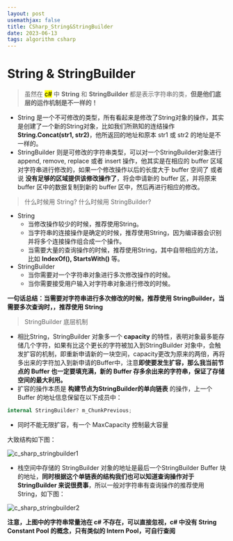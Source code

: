 ```yaml
---
layout: post
usemathjax: false
title: CSharp_String&StringBuilder
date: 2023-06-13
tags: algorithm csharp
---
```


<!-- <span style="color: blue;"> </span> -->
# String & StringBuilder 

> 虽然在 <mark>c#</mark> 中 **String** 和 **StringBuilder** 都是表示字符串的类，**但是他们底层的运作机制是不一样的！**

<!--more-->
- String 是一个不可修改的类型，所有看起来是修改了String对象的操作，其实是创建了一个新的String对象，比如我们所熟知的连结操作 **String.Concat(str1, str2)**，他所返回的地址和原本 str1 或 str2 的地址是不一样的。
- StringBuilder 则是可修改的字符串类型，可以对一个StringBuilder对象进行 append, remove, replace 或者 insert 操作，他其实是在相应的 buffer 区域对字符串进行修改的，如果一个修改操作以后的长度大于 buffer 空间了 或者说 **没有足够的区域提供该修改操作了**，将会申请新的 buffer 区，并将原来 buffer 区中的数据复制到新的 buffer 区中，然后再进行相应的修改。

> 什么时候用 String? 什么时候用 StringBuilder?

- String
  - 当修改操作较少的时候，推荐使用String。
  - 当字符串的连接操作是确定的时候，推荐使用String，因为编译器会识别并将多个连接操作组合成一个操作。
  - 当需要大量的查询操作的时候，推荐使用String，其中自带相应的方法，比如 **IndexOf(), StartsWith()** 等。
- StringBuilder
  - 当你需要对一个字符串对象进行多次修改操作的时候。
  - 当你需要接受用户输入对字符串对象进行修改的时候。

**一句话总结：当需要对字符串进行多次修改的时候，推荐使用 StringBuilder，当需要多次查询时，，推荐使用 String**

> StringBuilder 底层机制

- 相比String，StringBuilder 对象多一个 **capacity** 的特性，表明对象最多能存储几个字符，如果有比这个更长的字符被加入到StringBuilder 对象中，会触发扩容的机制，即重新申请新的一块空间，capacity更改为原来的两倍，再将多出来的字符加入到新申请的Buffer中，注意**即使要发生扩容，那么我当前节点的 Buffer 也一定要填充满，新的 Buffer 存多余出来的字符串，保证了存储空间的最大利用。**
- 扩容的操作本质是 **构建节点为StringBuilder的单向链表** 的操作，上一个 Buffer 的地址信息保留在以下成员中：

```c#
internal StringBuilder? m_ChunkPrevious;
``` 

- 同时不能无限扩容，有一个 MaxCapacity 控制最大容量

大致结构如下图：

![c_sharp_stringbuilder1]({{site.baseurl}}/assets/img/c_sharp_stringbuilder1.png)

- 栈空间中存储的 StringBuilder 对象的地址是最后一个StringBuilder Buffer 块的地址，**同时根据这个单链表的结构我们也可以知道查询操作对于 StringBuilder 来说很费事**，所以一般对字符串有查询操作的推荐使用String，如下图：
  
![c_sharp_stringbuilder2]({{site.baseurl}}/assets/img/c_sharp_stringbuilder2.png)

**注意，上图中的字符串常量池在 c# 不存在，可以直接忽视，c# 中没有 String Constant Pool 的概念，只有类似的 Intern Pool，可自行查阅**

